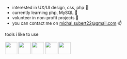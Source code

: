 - interested in UX/UI design, css, php 👀
- currently learning php, MySQL 🌱
- volunteer in non-profit projects 💫 
- you can contact me on michal.subert22@gmail.com 📫


tools i like to use <br><br>
<img src="https://user-images.githubusercontent.com/57940998/152132984-2cb92d4a-8a43-4d5a-a778-fc0b28e5db55.png" width="40" height="40">
<img src="https://user-images.githubusercontent.com/57940998/152134316-1e9c4558-4b45-4b7f-9b6d-ea53bb0bb05b.png" width="40" height="40">
<img src="https://user-images.githubusercontent.com/57940998/152134417-eb51d00a-ab7f-4d40-a34c-71a43bc7a11c.svg" width="40" height="40">
<img src="https://user-images.githubusercontent.com/57940998/152878517-91df7fd6-3c8b-4aff-8db3-6c1b9d6bef50.png" width="40" height="40">
<img src="https://user-images.githubusercontent.com/57940998/152877524-348443e7-5760-4110-96b1-d993cb143db1.png" width="40" height="40">
